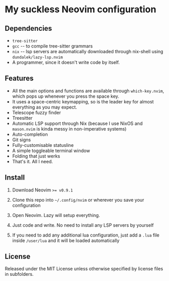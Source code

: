 # My suckless Neovim configuration

## Dependencies

- `tree-sitter`
- `gcc` -- to compile tree-sitter grammars
- `nix` -- lsp servers are automatically downloaded through nix-shell using `dundalek/lazy-lsp.nvim`
- A programmer, since it doesn't write code by itself.

## Features

- All the main options and functions are available through `which-key.nvim`,
  which pops up whenever you press the space key.
- It uses a space-centric keymapping, so <space> is the leader key for almost
  everything as you may expect.
- Telescope fuzzy finder
- Treesitter
- Automatic LSP support through Nix (because I use NixOS and `mason.nvim` is
  kinda messy in non-imperative systems)
- Auto-completion
- Git signs
- Fully-customisable statusline
- A simple toggleable terminal window
- Folding that just werks
- That's it. All I need.

## Install

1. Download Neovim `>= v0.9.1`

2. Clone this repo into `~/.config/nvim` or wherever you save your
   configuration

3. Open Neovim. Lazy will setup everything.

4. Just code and write. No need to install any LSP servers by yourself

5. If you need to add any additional lua configuration, just add a `.lua` file
   inside `/user/lua` and it will be loaded automatically

## License

Released under the MIT License unless otherwise specified by license files in
subfolders.
